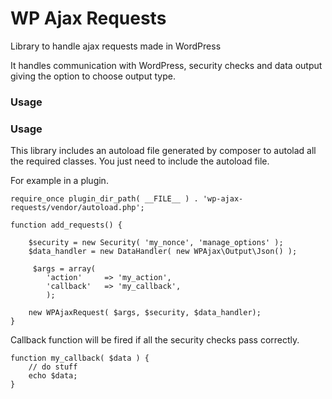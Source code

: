 # WP Ajax Requests
Library to handle ajax requests made in WordPress

It handles communication with WordPress, security checks and data output giving the option to choose output type.

### Usage

### Usage

This library includes an autoload file generated by composer to autolad all the required classes.
You just need to include the autoload file.

For example in a plugin.

```
require_once plugin_dir_path( __FILE__ ) . 'wp-ajax-requests/vendor/autoload.php';

```

```
function add_requests() {

    $security = new Security( 'my_nonce', 'manage_options' );
    $data_handler = new DataHandler( new WPAjax\Output\Json() );

     $args = array(
        'action'     => 'my_action',
        'callback'   => 'my_callback',
        );

    new WPAjaxRequest( $args, $security, $data_handler);
}
```

Callback function will be fired if all the security checks pass correctly.

```
function my_callback( $data ) {
    // do stuff
    echo $data;
}

```